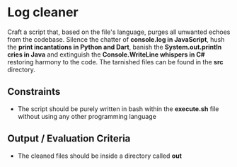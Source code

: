 # Log cleaner

Craft a script that, based on the file's language, purges all unwanted echoes from the codebase. Silence the chatter of **console.log in JavaScript**, hush the **print incantations in Python and Dart**, banish the **System.out.println cries in Java** and extinguish the **Console.WriteLine whispers in C#** restoring harmony to the code. The tarnished files can be found in the **src** directory.

## Constraints

- The script should be purely written in bash within the **execute.sh** file without using any other programming language

## Output / Evaluation Criteria

- The cleaned files should be inside a directory called **out**
